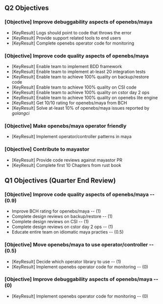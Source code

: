 ## Q2 Objectives
### [Objective] Improve debuggability aspects of openebs/maya
- [KeyResult] Logs should point to code that throws the error
- [KeyResult] Provide support related tools to end users
- [KeyResult] Complete openebs operator code for monitoring

### [Objective] Improve code quality aspects of openebs/maya
- [KeyResult] Enable team to implement BDD framework
- [KeyResult] Enable team to implement at-least 20 integration tests
- [KeyResult] Enable team to achieve 100% quality on backup/restore code
- [KeyResult] Enable team to achieve 100% quality on CSI code
- [KeyResult] Enable team to achieve 100% quality on cstor day 2 ops
- [KeyResult] Enable team to achieve 100% quality on openebs lite engine
- [KeyResult] Get 10/10 rating for openebs/maya from BCH
- [KeyResult] Solve at-least 10% of openebs/maya issues reported by _golangci_

### [Objective] Make openebs/maya operator friendly
- [KeyResult] Implement operator/controller patterns in maya

### [Objective] Contribute to mayastor
- [KeyResult] Provide code reviews against mayastor PR
- [KeyResult] Complete first 10 Chapters from rust book

## Q1 Objectives (Quarter End Review)
### [Objective] Improve code quality aspects of openebs/maya      -- (0.9)
- Improve BCH rating for openebs/maya                             -- (1)
- Complete design reviews on backup/restore                       -- (1)
- Complete design reviews on CSI                                  -- (1)
- Complete design reviews on cstor day 2 ops                      -- (1)
- Educate entire team on idiomatic maya practies                  -- (0.5)

### [Objective] Move openebs/maya to use operator/controller      -- (0.5)
- [KeyResult] Decide which operator library to use                -- (1)
- [KeyResult] Implement openebs operator code for monitoring      -- (0)

### [Objective] Improve debuggability aspects of openebs/maya     -- (0)
- [KeyResult] Implement openebs operator code for monitoring      -- (0)
